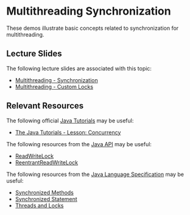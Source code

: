 Multithreading Synchronization
=================================================

These demos illustrate basic concepts related to synchronization for multithreading.

## Lecture Slides ##

The following lecture slides are associated with this topic:

- [Multithreading - Synchronization](https://drive.google.com/open?id=0BxYofk0iB_upMHp2MDl6RTc0aWM)
- [Multithreading - Custom Locks](https://drive.google.com/open?id=0BxYofk0iB_upVTRzMnRpTndqcDg)

## Relevant Resources ##

The following official [Java Tutorials](http://docs.oracle.com/javase/tutorial/index.html) may be useful:

- [The Java Tutorials - Lesson: Concurrency](https://docs.oracle.com/javase/tutorial/essential/concurrency/index.html)

The following resources from the [Java API](http://docs.oracle.com/javase/10/docs/api/) may be useful:

- [ReadWriteLock](https://docs.oracle.com/en/java/javase/11/docs/api/java.base/java/util/concurrent/locks/ReadWriteLock.html)
- [ReentrantReadWriteLock](https://docs.oracle.com/en/java/javase/11/docs/api/java.base/java/util/concurrent/locks/ReentrantReadWriteLock.html)

The following resources from the [Java Language Specification](https://docs.oracle.com/javase/specs/jls/se11/html/index.html) may be useful:

- [Synchronized Methods](https://docs.oracle.com/javase/specs/jls/se11/html/jls-8.html#jls-8.4.3.6)
- [Synchronized Statement](https://docs.oracle.com/javase/specs/jls/se11/html/jls-14.html#jls-14.19)
- [Threads and Locks](https://docs.oracle.com/javase/specs/jls/se11/html/jls-17.html)